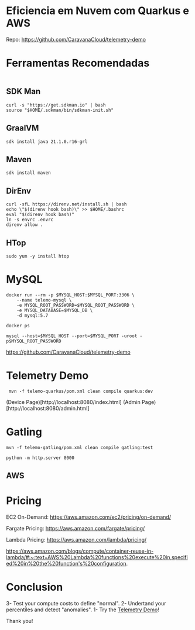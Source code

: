 # Eficiencia em Nuvem com Quarkus e AWS

Repo: https://github.com/CaravanaCloud/telemetry-demo


# Ferramentas Recomendadas
```
```

## SDK Man
```
curl -s "https://get.sdkman.io" | bash
source "$HOME/.sdkman/bin/sdkman-init.sh"
```

## GraalVM
```
sdk install java 21.1.0.r16-grl
```

## Maven
```
sdk install maven
```

## DirEnv

```
curl -sfL https://direnv.net/install.sh | bash
echo \"$(direnv hook bash)\" >> $HOME/.bashrc
eval "$(direnv hook bash)"
ln -s envrc .envrc
direnv allow .

```

## HTop
```
sudo yum -y install htop
```


# MySQL
```
docker run --rm -p $MYSQL_HOST:$MYSQL_PORT:3306 \
    --name telemo-mysql \
    -e MYSQL_ROOT_PASSWORD=$MYSQL_ROOT_PASSWORD \
    -e MYSQL_DATABASE=$MYSQL_DB \
    -d mysql:5.7
```

```
docker ps
```

```
mysql --host=$MYSQL_HOST --port=$MYSQL_PORT -uroot -p$MYSQL_ROOT_PASSWORD

```
https://github.com/CaravanaCloud/telemetry-demo
# Telemetry Demo
```
 mvn -f telemo-quarkus/pom.xml clean compile quarkus:dev

```

(Device Page)[http://localhost:8080/index.html]
(Admin Page)[http://localhost:8080/admin.html]

# Gatling
```
mvn -f telemo-gatling/pom.xml clean compile gatling:test
```

```
python -m http.server 8000
```


## AWS

# Pricing

EC2 On-Demand: https://aws.amazon.com/ec2/pricing/on-demand/

Fargate Pricing: https://aws.amazon.com/fargate/pricing/

Lambda Pricing: https://aws.amazon.com/lambda/pricing/

https://aws.amazon.com/blogs/compute/container-reuse-in-lambda/#:~:text=AWS%20Lambda%20functions%20execute%20in,specified%20in%20the%20function's%20configuration.


# Conclusion

3- Test your compute costs to define "normal".
2- Undertand your percentiles and detect "anomalies".
1- Try the [Telemetry Demo](https://github.com/CaravanaCloud/telemetry-demo)!

Thank you!

